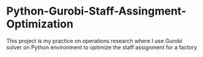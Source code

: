 # Python-Gurobi-Staff-Assingment-Optimization
This project is my practice on operations research where I use Gurobi solver on Python environment to optimize the staff assignment for a factory
